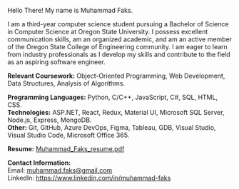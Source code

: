 Hello There! My name is Muhammad Faks.

I am a third-year computer science student pursuing a Bachelor of Science in Computer Science at Oregon State University. I possess excellent communication skills, am an organized academic, and am an active member of the Oregon State College of Engineering community. I am eager to learn from industry professionals as I develop my skills and contribute to the field as an aspiring software engineer.

**Relevant Coursework:** Object-Oriented Programming, Web Development, Data Structures, Analysis of Algorithms.

**Programming Languages:** Python, C/C++, JavaScript, C#, SQL, HTML, CSS.     
**Technologies:** ASP.NET, React, Redux, Material UI, Microsoft SQL Server, Node.js, Express, MongoDB.     
**Other:** Git, GitHub, Azure DevOps, Figma, Tableau, GDB, Visual Studio, Visual Studio Code, Microsoft Office 365.     

**Resume:** [Muhammad_Faks_resume.pdf](https://github.com/mfaks/mfaks/files/12847981/Muhammad_Faks_resume.pdf)

**Contact Information:**    
Email: muhammad.faks@gmail.com     
LinkedIn: https://www.linkedin.com/in/muhammad-faks
